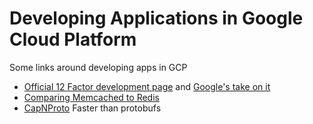 # Developing Applications in Google Cloud Platform

Some links around developing apps in GCP

- [Official 12 Factor development page](https://12factor.net/) and [Google's take on it](https://cloud.google.com/solutions/twelve-factor-app-development-on-gcp)
- [Comparing Memcached to Redis](https://medium.com/@Alibaba_Cloud/redis-vs-memcached-in-memory-data-storage-systems-3395279b0941)
- [CapNProto](https://capnproto.org/) Faster than protobufs